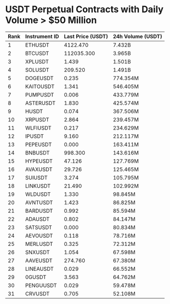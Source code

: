 # USDT Perpetual Contracts with Daily Volume > $50 Million

| Rank | Instrument ID | Last Price (USDT) | 24h Volume (USDT) |
|------|---------------|-------------------|-------------------|
| 1 | ETHUSDT | 4122.470 | 7.432B |
| 2 | BTCUSDT | 112035.300 | 3.965B |
| 3 | XPLUSDT | 1.439 | 1.501B |
| 4 | SOLUSDT | 209.520 | 1.491B |
| 5 | DOGEUSDT | 0.235 | 774.354M |
| 6 | KAITOUSDT | 1.341 | 546.405M |
| 7 | PUMPUSDT | 0.006 | 433.779M |
| 8 | ASTERUSDT | 1.830 | 425.574M |
| 9 | HUSDT | 0.074 | 367.506M |
| 10 | XRPUSDT | 2.864 | 239.457M |
| 11 | WLFIUSDT | 0.217 | 234.629M |
| 12 | IPUSDT | 9.160 | 212.117M |
| 13 | PEPEUSDT | 0.000 | 163.411M |
| 14 | BNBUSDT | 998.300 | 143.616M |
| 15 | HYPEUSDT | 47.126 | 127.769M |
| 16 | AVAXUSDT | 29.726 | 125.465M |
| 17 | SUIUSDT | 3.274 | 105.795M |
| 18 | LINKUSDT | 21.490 | 102.992M |
| 19 | WLDUSDT | 1.330 | 98.845M |
| 20 | AVNTUSDT | 1.423 | 86.825M |
| 21 | BARDUSDT | 0.992 | 85.594M |
| 22 | ADAUSDT | 0.802 | 84.147M |
| 23 | SATSUSDT | 0.000 | 80.834M |
| 24 | AEVOUSDT | 0.118 | 78.716M |
| 25 | MERLUSDT | 0.325 | 72.312M |
| 26 | SNXUSDT | 1.054 | 67.598M |
| 27 | AAVEUSDT | 274.760 | 67.380M |
| 28 | LINEAUSDT | 0.029 | 66.552M |
| 29 | 0GUSDT | 3.563 | 64.762M |
| 30 | PENGUUSDT | 0.029 | 59.478M |
| 31 | CRVUSDT | 0.705 | 52.108M |
